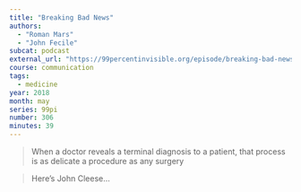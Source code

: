 ```yaml
---
title: "Breaking Bad News"
authors:
  - "Roman Mars"
  - "John Fecile"
subcat: podcast
external_url: "https://99percentinvisible.org/episode/breaking-bad-news/"
course: communication
tags:
  - medicine
year: 2018
month: may
series: 99pi
number: 306
minutes: 39
---
```


> When a doctor reveals a terminal diagnosis to a patient, that process is as delicate a procedure as any surgery

> Here’s John Cleese...
